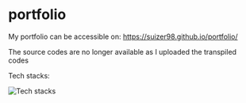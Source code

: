 # portfolio

My portfolio can be accessible on:
https://suizer98.github.io/portfolio/

The source codes are no longer available as I uploaded the transpiled codes

Tech stacks:

![Tech stacks](https://skillicons.dev/icons?i=vite,react,ts,tailwind,css,html,github,githubactions)
